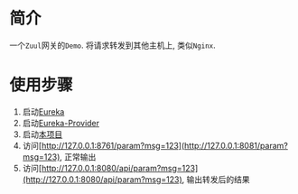 # 简介
一个`Zuul`网关的`Demo`. 将请求转发到其他主机上, 类似`Nginx`.

# 使用步骤
1. 启动[Eureka](../ahao-spring-cloud-eureka/ahao-spring-cloud-eureka-server/src/main/java/moe/ahao/spring/cloud/eureka/EurekaServerApplication.java)
1. 启动[Eureka-Provider](../ahao-spring-cloud-eureka/ahao-spring-cloud-eureka-provider/src/main/java/moe/ahao/spring/cloud/eureka/EurekaProviderApplication.java)
1. 启动[本项目](src/main/java/moe/ahao/spring/cloud/Starter.java)
1. 访问[http://127.0.0.1:8761/param?msg=123](http://127.0.0.1:8081/param?msg=123), 正常输出
1. 访问[http://127.0.0.1:8080/api/param?msg=123](http://127.0.0.1:8080/api/param?msg=123), 输出转发后的结果
